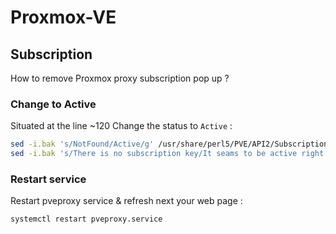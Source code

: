 # Proxmox-VE

## Subscription

How to remove Proxmox proxy subscription pop up ?

### Change to Active

Situated at the line ~120
Change the status to ``Active`` :

```BASH
sed -i.bak 's/NotFound/Active/g' /usr/share/perl5/PVE/API2/Subscription.pm
sed -i.bak 's/There is no subscription key/It seams to be active right ?/' /usr/share/perl5/PVE/API2/Subscription.pm
```

### Restart service
Restart pveproxy service & refresh next your web page :

```BASH
systemctl restart pveproxy.service
```

